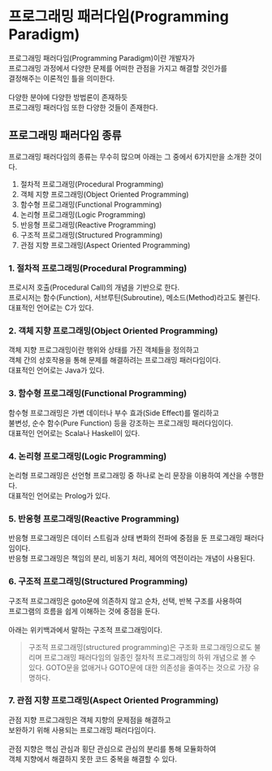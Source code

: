 # 프로그래밍 패러다임(Programming Paradigm)
프로그래밍 패러다임(Programming Paradigm)이란 개발자가<br/>
프로그래밍 과정에서 다양한 문제를 어떠한 관점을 가지고 해결할 것인가를<br/>
결정해주는 이론적인 틀을 의미한다.<br/>
<br/>
다양한 분야에 다양한 방법론이 존재하듯<br/>
프로그래밍 패러다임 또한 다양한 것들이 존재한다.
## 프로그래밍 패러다임 종류
프로그래밍 패러다임의 종류는 무수히 많으며 아래는 그 중에서 6가지만을 소개한 것이다.

1. 절차적 프로그래밍(Procedural Programming)
2. 객체 지향 프로그래밍(Object Oriented Programming)
3. 함수형 프로그래밍(Functional Programming)
4. 논리형 프로그래밍(Logic Programming)
5. 반응형 프로그래밍(Reactive Programming)
5. 구조적 프로그래밍(Structured Programming)
6. 관점 지향 프로그래밍(Aspect Oriented Programming)
### 1. 절차적 프로그래밍(Procedural Programming)
프로시저 호출(Procedural Call)의 개념을 기반으로 한다.<br/>
프로시저는 함수(Function), 서브루틴(Subroutine), 메소드(Method)라고도 불린다.<br/>
대표적인 언어로는 C가 있다.
### 2. 객체 지향 프로그래밍(Object Oriented Programming)
객체 지향 프로그래밍이란 행위와 상태를 가진 객체들을 정의하고<br/>
객체 간의 상호작용을 통해 문제를 해결하려는 프로그래밍 패러다임이다.<br/>
대표적인 언어로는 Java가 있다.
### 3. 함수형 프로그래밍(Functional Programming)
함수형 프로그래밍은 가변 데이터나 부수 효과(Side Effect)를 멀리하고<br/>
불변성, 순수 함수(Pure Function) 등을 강조하는 프로그래밍 패러다임이다.<br/>
대표적인 언어로는 Scala나 Haskell이 있다.
### 4. 논리형 프로그래밍(Logic Programming)
논리형 프로그래밍은 선언형 프로그래밍 중 하나로 논리 문장을 이용하여 계산을 수행한다.<br/>
대표적인 언어로는 Prolog가 있다.
### 5. 반응형 프로그래밍(Reactive Programming)
반응형 프로그래밍은 데이터 스트림과 상태 변화의 전파에 중점을 둔 프로그래밍 패러다임이다.<br/>
반응형 프로그래밍은 책임의 분리, 비동기 처리, 제어의 역전이라는 개념이 사용된다.
### 6. 구조적 프로그래밍(Structured Programming)
구조적 프로그래밍은 goto문에 의존하지 않고 순차, 선택, 반복 구조를 사용하여<br/>
프로그램의 흐름을 쉽게 이해하는 것에 중점을 둔다.<br/>
<br/>
아래는 위키백과에서 말하는 구조적 프로그래밍이다.

> 구조적 프로그래밍(structured programming)은 구조화 프로그래밍으로도 불리며 프로그래밍 패러다임의 일종인 절차적 프로그래밍의 하위 개념으로 볼 수 있다. GOTO문을 없애거나 GOTO문에 대한 의존성을 줄여주는 것으로 가장 유명하다.

### 7. 관점 지향 프로그래밍(Aspect Oriented Programming)
관점 지향 프로그래밍은 객체 지향의 문제점을 해결하고<br/>
보완하기 위해 사용되는 프로그래밍 패러다임이다.<br/>
<br/>
관점 지향은 핵심 관심과 횡단 관심으로 관심의 분리를 통해 모듈화하여<br/>
객체 지향에서 해결하지 못한 코드 중복을 해결할 수 있다.